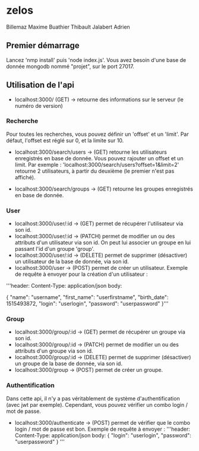 # zelos

Billemaz Maxime
Buathier Thibault
Jalabert Adrien

## Premier démarrage

Lancez 'nmp install' puis 'node index.js'.
Vous avez besoin d'une base de donnée mongodb nommé "projet", sur le port 27017.

## Utilisation de l'api

* localhost:3000/ (GET) -> retourne des informations sur le serveur (le numéro de version)

### Recherche

Pour toutes les recherches, vous pouvez définir un 'offset' et un 'limit'.
Par défaut, l'offset est réglé sur 0, et la limite sur 10.

* localhost:3000/search/users -> (GET) retourne les utilisateurs enregistrés en base de donnée.
Vous pouvez rajouter un offset et un limit. Par exemple :
'localhost:3000/search/users?offset=1&limit=2' retourne 2 utilisateurs, à partir du deuxième (le premier n'est pas affiché).

* localhost:3000/search/groups -> (GET) retourne les groupes enregistrés en base de donnée.

### User

* localhost:3000/user/:id -> (GET) permet de récupérer l'utilisateur via son id.
* localhost:3000/user/:id -> (PATCH) permet de modifier un ou des attributs d'un utilisateur via son id. On peut lui associer un groupe en lui passant l'id d'un groupe 'group'.
* localhost:3000/user/:id -> (DELETE) permet de supprimer (désactiver) un utilisateur de la base de donnée, via son id.
* localhost:3000/user -> (POST) permet de créer un utilisateur. Exemple de requête à envoyer pour la création d'un utilisateur :

'''header: Content-Type: application/json
body:

{
  "name": "username",
  "first_name": "userfirstname",
  "birth_date": 1515493872,
  "login": "userlogin",
  "password": "userpassword"
}'''

### Group

* localhost:3000/group/:id -> (GET) permet de récupérer un groupe via son id.
* localhost:3000/group/:id -> (PATCH) permet de modifier un ou des attributs d'un groupe via son id.
* localhost:3000/group/:id -> (DELETE) permet de supprimer (désactiver) un groupe de la base de donnée, via son id.
* localhost:3000/group -> (POST) permet de créer un groupe.

### Authentification

Dans cette api, il n'y a pas véritablement de système d'authentification (avec jwt par exemple).
Cependant, vous pouvez vérifier un combo login / mot de passe.

* localhost:3000/authenticate -> (POST) permet de vérifier que le combo login / mot de passe est bon. Exemple de requête à envoyer :
'''header: Content-Type: application/json
body:
{
  "login": "userlogin",
  "password": "userpassword"
}
'''
